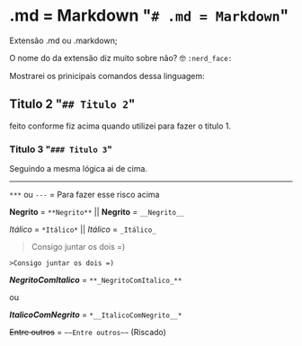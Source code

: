 # .md = Markdown "`# .md = Markdown`"
Extensão .md ou .markdown; 

O nome do da extensão diz muito sobre não? :nerd_face: `:nerd_face:`

Mostrarei os prinicipais comandos dessa linguagem:

## Titulo 2  "`## Titulo 2`"
feito conforme fiz acima quando utilizei para fazer o titulo 1.

### Titulo 3 "`### Titulo 3`"
Seguindo a mesma lógica ai de cima.


---
`***` ou
`---` = Para fazer esse risco acima



**Negrito** = `**Negrito**` || __Negrito__ = `__Negrito__`

*Itálico* = `*Itálico*` || _Itálico_ =  `_Itálico_`

>Consigo juntar os dois =)

`>Consigo juntar os dois =)`

**_NegritoComItalico_** = `**_NegritoComItalico_**`

ou

*__ItalicoComNegrito__* = `*__ItalicoComNegrito__*`

~~Entre outros~~ = `~~Entre outros~~` (Riscado)




